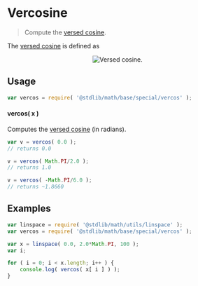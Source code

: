 # Vercosine

> Compute the [versed cosine][versed-cosine].


<section class="intro">

The [versed cosine][versed-cosine] is defined as

<!-- <equation class="equation" label="eq:vercosine" align="center" raw="\operatorname{vercos} = 1 + \cos \theta" alt="Versed cosine."> -->

<div class="equation" align="center" data-raw-text="\operatorname{vercos} = 1 + \cos \theta" data-equation="eq:vercosine">
    <img src="" alt="Versed cosine.">
    <br>
</div>

<!-- </equation> -->

</section>

<!-- /.intro -->


<section class="usage">

## Usage

``` javascript
var vercos = require( '@stdlib/math/base/special/vercos' );
```

#### vercos( x )

Computes the [versed cosine][versed-cosine] (in radians).

``` javascript
var v = vercos( 0.0 );
// returns 0.0

v = vercos( Math.PI/2.0 );
// returns 1.0

v = vercos( -Math.PI/6.0 );
// returns ~1.8660
```

</section>

<!-- /.usage -->


<section class="examples">

## Examples

``` javascript
var linspace = require( '@stdlib/math/utils/linspace' );
var vercos = require( '@stdlib/math/base/special/vercos' );

var x = linspace( 0.0, 2.0*Math.PI, 100 );
var i;

for ( i = 0; i < x.length; i++ ) {
    console.log( vercos( x[ i ] ) );
}
```

</section>

<!-- /.examples -->


<section class="links">

[versed-cosine]: https://en.wikipedia.org/wiki/Versine

</section>

<!-- /.links -->

